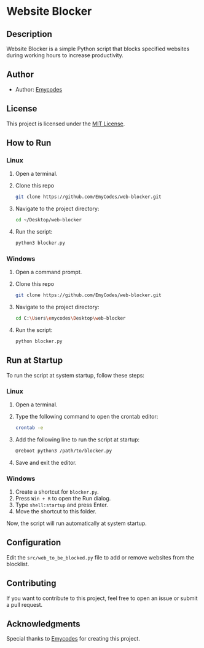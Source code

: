 # Website Blocker

## Description

Website Blocker is a simple Python script that blocks specified websites during working hours to increase productivity.

## Author

- Author: [Emycodes](https://github.com/emycodes)

## License

This project is licensed under the [MIT License](LICENSE).

## How to Run

### Linux

1. Open a terminal.

2. Clone this repo 
    ```bash
    git clone https://github.com/EmyCodes/web-blocker.git
    ```
3. Navigate to the project directory:

    ```bash
    cd ~/Desktop/web-blocker
    ```

4. Run the script:

    ```bash
    python3 blocker.py
    ```

### Windows

1. Open a command prompt.

2. Clone this repo 
    ```bash
    git clone https://github.com/EmyCodes/web-blocker.git
    ```
3. Navigate to the project directory:

    ```bash
    cd C:\Users\emycodes\Desktop\web-blocker
    ```

4. Run the script:

    ```bash
    python blocker.py
    ```

## Run at Startup

To run the script at system startup, follow these steps:

### Linux

1. Open a terminal.
2. Type the following command to open the crontab editor:

    ```bash
    crontab -e
    ```

3. Add the following line to run the script at startup:

    ```bash
    @reboot python3 /path/to/blocker.py
    ```

4. Save and exit the editor.

### Windows

1. Create a shortcut for `blocker.py`.
2. Press `Win + R` to open the Run dialog.
3. Type `shell:startup` and press Enter.
4. Move the shortcut to this folder.

Now, the script will run automatically at system startup.

## Configuration

Edit the `src/web_to_be_blocked.py` file to add or remove websites from the blocklist.

## Contributing

If you want to contribute to this project, feel free to open an issue or submit a pull request.

## Acknowledgments

Special thanks to [Emycodes](https://github.com/emycodes) for creating this project.
